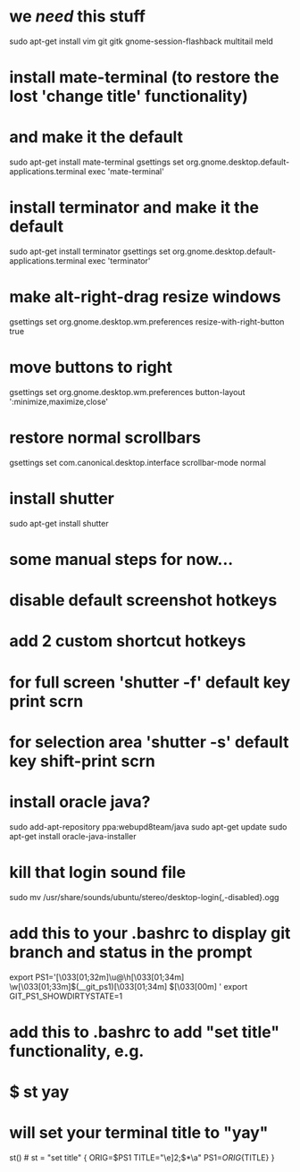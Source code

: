 # we _need_ this stuff

sudo apt-get install vim git gitk gnome-session-flashback multitail meld

# install mate-terminal (to restore the lost 'change title' functionality)
# and make it the default
sudo apt-get install mate-terminal
gsettings set org.gnome.desktop.default-applications.terminal exec 'mate-terminal'

# install terminator and make it the default
sudo apt-get install terminator
gsettings set org.gnome.desktop.default-applications.terminal exec 'terminator'

# make alt-right-drag resize windows
gsettings set org.gnome.desktop.wm.preferences resize-with-right-button true

# move buttons to right
gsettings set org.gnome.desktop.wm.preferences button-layout ':minimize,maximize,close'

# restore normal scrollbars
gsettings set com.canonical.desktop.interface scrollbar-mode normal

# install shutter
sudo apt-get install shutter
# some manual steps for now...
# disable default screenshot hotkeys
# add 2 custom shortcut hotkeys
# for full screen 'shutter -f' default key print scrn
# for selection area 'shutter -s' default key shift-print scrn

# install oracle java?
sudo add-apt-repository ppa:webupd8team/java
sudo apt-get update
sudo apt-get install oracle-java<X>-installer

# kill that login sound file
sudo mv /usr/share/sounds/ubuntu/stereo/desktop-login{,-disabled}.ogg

# add this to your .bashrc to display git branch and status in the prompt
export PS1='\[\033[01;32m\]\u@\h\[\033[01;34m\] \w\[\033[01;33m\]$(__git_ps1)\[\033[01;34m\] \$\[\033[00m\] '
export GIT_PS1_SHOWDIRTYSTATE=1

# add this to .bashrc to add "set title" functionality, e.g.
# $ st yay
# will set your terminal title to "yay"
st() # st = "set title" 
{
ORIG=$PS1
TITLE="\e]2;$*\a"
PS1=${ORIG}${TITLE}
}

